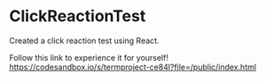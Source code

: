 # ClickReactionTest
Created a click reaction test using React. 

Follow this link to experience it for yourself!
https://codesandbox.io/s/termproject-ce84l?file=/public/index.html

